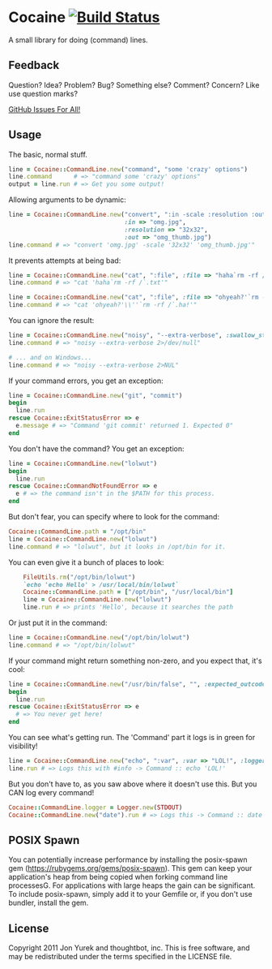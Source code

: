 # Cocaine [![Build Status](https://secure.travis-ci.org/thoughtbot/cocaine.png)](http://travis-ci.org/thoughtbot/cocaine)

A small library for doing (command) lines.

## Feedback

Question? Idea? Problem? Bug? Something else? Comment? Concern? Like use question marks?

[GitHub Issues For All!](https://github.com/thoughtbot/cocaine/issues)

## Usage

The basic, normal stuff.

```ruby
line = Cocaine::CommandLine.new("command", "some 'crazy' options")
line.command      # => "command some 'crazy' options"
output = line.run # => Get you some output!
```

Allowing arguments to be dynamic:

```ruby
line = Cocaine::CommandLine.new("convert", ":in -scale :resolution :out",
                                :in => "omg.jpg",
                                :resolution => "32x32",
                                :out => "omg_thumb.jpg")
line.command # => "convert 'omg.jpg' -scale '32x32' 'omg_thumb.jpg'"
```

It prevents attempts at being bad:

```ruby
line = Cocaine::CommandLine.new("cat", ":file", :file => "haha`rm -rf /`.txt")
line.command # => "cat 'haha`rm -rf /`.txt'"

line = Cocaine::CommandLine.new("cat", ":file", :file => "ohyeah?'`rm -rf /`.ha!")
line.command # => "cat 'ohyeah?'\\''`rm -rf /`.ha!'"
```

You can ignore the result:

```ruby
line = Cocaine::CommandLine.new("noisy", "--extra-verbose", :swallow_stderr => true)
line.command # => "noisy --extra-verbose 2>/dev/null"

# ... and on Windows...
line.command # => "noisy --extra-verbose 2>NUL"
```

If your command errors, you get an exception:

```ruby
line = Cocaine::CommandLine.new("git", "commit")
begin
  line.run
rescue Cocaine::ExitStatusError => e
  e.message # => "Command 'git commit' returned 1. Expected 0"
end
```

You don't have the command? You get an exception:

```ruby
line = Cocaine::CommandLine.new("lolwut")
begin
  line.run
rescue Cocaine::CommandNotFoundError => e
  e # => the command isn't in the $PATH for this process.
end
```

But don't fear, you can specify where to look for the command:

```ruby
Cocaine::CommandLine.path = "/opt/bin"
line = Cocaine::CommandLine.new("lolwut")
line.command # => "lolwut", but it looks in /opt/bin for it.
```

You can even give it a bunch of places to look:

```ruby
    FileUtils.rm("/opt/bin/lolwut")
    `echo 'echo Hello' > /usr/local/bin/lolwut`
    Cocaine::CommandLine.path = ["/opt/bin", "/usr/local/bin"]
    line = Cocaine::CommandLine.new("lolwut")
    line.run # => prints 'Hello', because it searches the path
```

Or just put it in the command:

```ruby
line = Cocaine::CommandLine.new("/opt/bin/lolwut")
line.command # => "/opt/bin/lolwut"
```

If your command might return something non-zero, and you expect that, it's cool:

```ruby
line = Cocaine::CommandLine.new("/usr/bin/false", "", :expected_outcodes => [0, 1])
begin
  line.run
rescue Cocaine::ExitStatusError => e
  # => You never get here!
end
```

You can see what's getting run. The 'Command' part it logs is in green for visibility!

```ruby
line = Cocaine::CommandLine.new("echo", ":var", :var => "LOL!", :logger => Logger.new(STDOUT))
line.run # => Logs this with #info -> Command :: echo 'LOL!'
```

But you don't have to, as you saw above where it doesn't use this. But you CAN log every command!

```ruby
Cocaine::CommandLine.logger = Logger.new(STDOUT)
Cocaine::CommandLine.new("date").run # => Logs this -> Command :: date
```
## POSIX Spawn

You can potentially increase performance by installing the posix-spawn gem (https://rubygems.org/gems/posix-spawn). This gem can keep your application's heap from being copied when forking command line processesG. For applications with large heaps the gain can be significant. To include posix-spawn, simply add it to your Gemfile or, if you don't use bundler, install the gem.

## License

Copyright 2011 Jon Yurek and thoughtbot, inc. This is free software, and may be redistributed under the terms specified in the LICENSE file.
